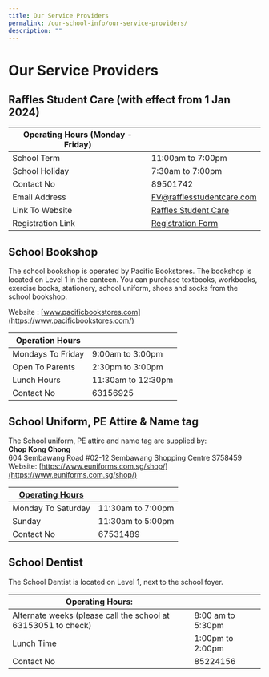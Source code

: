 ```yaml
---
title: Our Service Providers
permalink: /our-school-info/our-service-providers/
description: ""
---
```

# Our Service Providers
## Raffles Student Care (with effect from 1 Jan 2024)

| Operating Hours (Monday -  Friday) |                        |
|------------------------------------|------------------------|
| School Term                        | 11:00am to 7:00pm      |
| School Holiday                     | 7:30am to 7:00pm       |
| Contact No                         |  89501742              |
| Email Address                      | [FV@rafflesstudentcare.com](mailto:FV@rafflesstudentcare.com) |
| Link To Website                    |  [Raffles Student Care](http://www.rafflesstudentcare.com)    |
| Registration Link                   | [Registration Form](http://www.rafflesstudentcare.com/Registration)   |

## School Bookshop

The school bookshop is operated by Pacific Bookstores. The bookshop is located on Level 1 in the canteen. You can purchase textbooks, workbooks, exercise books, stationery, school uniform, shoes and socks from the school bookshop.

Website&nbsp;:&nbsp;[www.pacificbookstores.com](https://www.pacificbookstores.com/)

| Operation Hours   |                    |
|-------------------|--------------------|
| Mondays To Friday | 9:00am to 3:00pm   |
| Open To Parents   | 2:30pm to 3:00pm   |
| Lunch Hours       | 11:30am to 12:30pm |
| Contact No        |  63156925          |


## School Uniform, PE Attire &amp; Name tag

The School uniform, PE attire and name tag are supplied by:  
**Chop Kong Chong**  
604 Sembawang Road #02-12 Sembawang Shopping Centre S758459  
Website: [https://www.euniforms.com.sg/shop/](https://www.euniforms.com.sg/shop/)

| <u>Operating Hours</u>    |                   |
|--------------------|-------------------|
| Monday To Saturday | 11:30am to 7:00pm |
| Sunday             | 11:30am to 5:00pm |
| Contact No         |  67531489         |

## School Dentist

The School Dentist is located on Level 1, next to the school foyer.

| Operating Hours:              |                    |
|-------------------------------|--------------------|
| Alternate weeks (please call the school at 63153051 to check)  |  8:00 am to 5:30pm |
| Lunch Time                    |  1:00pm to 2:00pm  |
| Contact No                    |  85224156   |